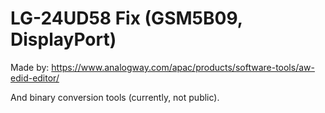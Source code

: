 # LG-24UD58 Fix (GSM5B09, DisplayPort)

Made by: https://www.analogway.com/apac/products/software-tools/aw-edid-editor/

And binary conversion tools (currently, not public).
